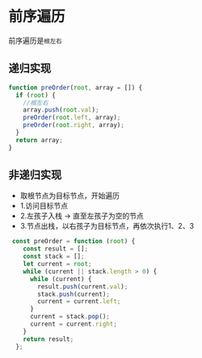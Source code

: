 # 前序遍历

前序遍历是`根左右`&#x20;

## 递归实现

```javascript
function preOrder(root, array = []) {
  if (root) {
    //根左右
    array.push(root.val);
    preOrder(root.left, array);
    preOrder(root.right, array);
  }
  return array;
}
```

## 非递归实现

* 取根节点为目标节点，开始遍历
* 1.访问目标节点
* 2.左孩子入栈 -> 直至左孩子为空的节点
* 3.节点出栈，以右孩子为目标节点，再依次执行1、2、3

```javascript
 const preOrder = function (root) {
    const result = [];
    const stack = [];
    let current = root;
    while (current || stack.length > 0) {
      while (current) {
        result.push(current.val);
        stack.push(current);
        current = current.left;
      }
      current = stack.pop();
      current = current.right;
    }
    return result;
  };
```
